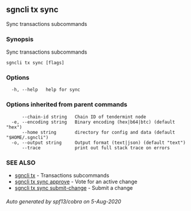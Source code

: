 ## sgncli tx sync

Sync transactions subcommands

### Synopsis

Sync transactions subcommands

```
sgncli tx sync [flags]
```

### Options

```
  -h, --help   help for sync
```

### Options inherited from parent commands

```
      --chain-id string   Chain ID of tendermint node
  -e, --encoding string   Binary encoding (hex|b64|btc) (default "hex")
      --home string       directory for config and data (default "$HOME/.sgncli")
  -o, --output string     Output format (text|json) (default "text")
      --trace             print out full stack trace on errors
```

### SEE ALSO

* [sgncli tx](sgncli_tx.md)	 - Transactions subcommands
* [sgncli tx sync approve](sgncli_tx_sync_approve.md)	 - Vote for an active change
* [sgncli tx sync submit-change](sgncli_tx_sync_submit-change.md)	 - Submit a change

###### Auto generated by spf13/cobra on 5-Aug-2020
